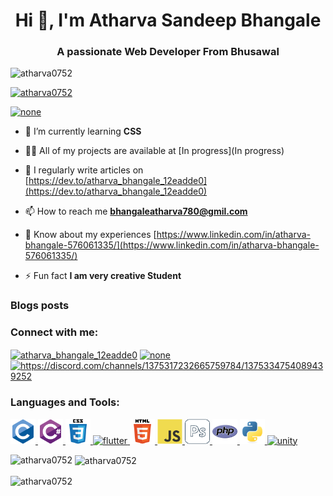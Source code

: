 <h1 align="center">Hi 👋, I'm Atharva Sandeep Bhangale</h1>
<h3 align="center">A passionate Web Developer From Bhusawal</h3>

<p align="left"> <img src="https://komarev.com/ghpvc/?username=atharva0752&label=Profile%20views&color=0e75b6&style=flat" alt="atharva0752" /> </p>

<p align="left"> <a href="https://github.com/ryo-ma/github-profile-trophy"><img src="https://github-profile-trophy.vercel.app/?username=atharva0752" alt="atharva0752" /></a> </p>

<p align="left"> <a href="https://twitter.com/none" target="blank"><img src="https://img.shields.io/twitter/follow/none?logo=twitter&style=for-the-badge" alt="none" /></a> </p>

- 🌱 I’m currently learning **CSS**

- 👨‍💻 All of my projects are available at [In progress](In progress)

- 📝 I regularly write articles on [https://dev.to/atharva_bhangale_12eadde0](https://dev.to/atharva_bhangale_12eadde0)

- 📫 How to reach me **bhangaleatharva780@gmil.com**

- 📄 Know about my experiences [https://www.linkedin.com/in/atharva-bhangale-576061335/](https://www.linkedin.com/in/atharva-bhangale-576061335/)

- ⚡ Fun fact **I am very creative Student**

### Blogs posts
<!-- BLOG-POST-LIST:START -->
<!-- BLOG-POST-LIST:END -->

<h3 align="left">Connect with me:</h3>
<p align="left">
<a href="https://dev.to/atharva_bhangale_12eadde0" target="blank"><img align="center" src="https://raw.githubusercontent.com/rahuldkjain/github-profile-readme-generator/master/src/images/icons/Social/devto.svg" alt="atharva_bhangale_12eadde0" height="30" width="40" /></a>
<a href="https://twitter.com/none" target="blank"><img align="center" src="https://raw.githubusercontent.com/rahuldkjain/github-profile-readme-generator/master/src/images/icons/Social/twitter.svg" alt="none" height="30" width="40" /></a>
<a href="https://discord.gg/https://discord.com/channels/1375317232665759784/1375334754089439252" target="blank"><img align="center" src="https://raw.githubusercontent.com/rahuldkjain/github-profile-readme-generator/master/src/images/icons/Social/discord.svg" alt="https://discord.com/channels/1375317232665759784/1375334754089439252" height="30" width="40" /></a>
</p>

<h3 align="left">Languages and Tools:</h3>
<p align="left"> <a href="https://www.cprogramming.com/" target="_blank" rel="noreferrer"> <img src="https://raw.githubusercontent.com/devicons/devicon/master/icons/c/c-original.svg" alt="c" width="40" height="40"/> </a> <a href="https://www.w3schools.com/cs/" target="_blank" rel="noreferrer"> <img src="https://raw.githubusercontent.com/devicons/devicon/master/icons/csharp/csharp-original.svg" alt="csharp" width="40" height="40"/> </a> <a href="https://www.w3schools.com/css/" target="_blank" rel="noreferrer"> <img src="https://raw.githubusercontent.com/devicons/devicon/master/icons/css3/css3-original-wordmark.svg" alt="css3" width="40" height="40"/> </a> <a href="https://flutter.dev" target="_blank" rel="noreferrer"> <img src="https://www.vectorlogo.zone/logos/flutterio/flutterio-icon.svg" alt="flutter" width="40" height="40"/> </a> <a href="https://www.w3.org/html/" target="_blank" rel="noreferrer"> <img src="https://raw.githubusercontent.com/devicons/devicon/master/icons/html5/html5-original-wordmark.svg" alt="html5" width="40" height="40"/> </a> <a href="https://developer.mozilla.org/en-US/docs/Web/JavaScript" target="_blank" rel="noreferrer"> <img src="https://raw.githubusercontent.com/devicons/devicon/master/icons/javascript/javascript-original.svg" alt="javascript" width="40" height="40"/> </a> <a href="https://www.photoshop.com/en" target="_blank" rel="noreferrer"> <img src="https://raw.githubusercontent.com/devicons/devicon/master/icons/photoshop/photoshop-line.svg" alt="photoshop" width="40" height="40"/> </a> <a href="https://www.php.net" target="_blank" rel="noreferrer"> <img src="https://raw.githubusercontent.com/devicons/devicon/master/icons/php/php-original.svg" alt="php" width="40" height="40"/> </a> <a href="https://www.python.org" target="_blank" rel="noreferrer"> <img src="https://raw.githubusercontent.com/devicons/devicon/master/icons/python/python-original.svg" alt="python" width="40" height="40"/> </a> <a href="https://unity.com/" target="_blank" rel="noreferrer"> <img src="https://www.vectorlogo.zone/logos/unity3d/unity3d-icon.svg" alt="unity" width="40" height="40"/> </a> </p>

<p><img align="left" src="https://github-readme-stats.vercel.app/api/top-langs?username=atharva0752&show_icons=true&locale=en&layout=compact" alt="atharva0752" /></p>

<p>&nbsp;<img align="center" src="https://github-readme-stats.vercel.app/api?username=atharva0752&show_icons=true&locale=en" alt="atharva0752" /></p>

<p><img align="center" src="https://github-readme-streak-stats.herokuapp.com/?user=atharva0752&" alt="atharva0752" /></p>
